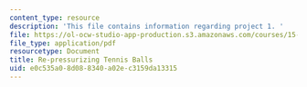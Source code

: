 ```yaml
---
content_type: resource
description: 'This file contains information regarding project 1. '
file: https://ol-ocw-studio-app-production.s3.amazonaws.com/courses/15-783j-product-design-and-development-spring-2006/e0c535a08d088340a02ec3159da13315_smp_dgn_prj_pro1.pdf
file_type: application/pdf
resourcetype: Document
title: Re-pressurizing Tennis Balls
uid: e0c535a0-8d08-8340-a02e-c3159da13315
---
```

